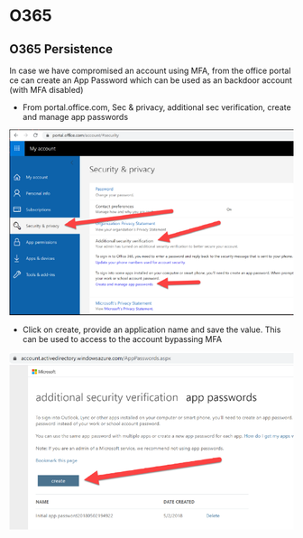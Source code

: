 # O365

## O365 Persistence

In case we have compromised an account using MFA, from the office portal ce can create an App Password which can be used as an backdoor account \(with MFA disabled\)

* From portal.office.com, Sec & privacy, additional sec verification, create and manage app passwords

![](../../../../.gitbook/assets/a1f7752fa7c64f6b8aa524b2c1825542.png)

* Click on create, provide an application name and save the value. This can be used to access to the account bypassing MFA

![](../../../../.gitbook/assets/22345bd57ba44ebabde8cf4497f27a1d.png)

